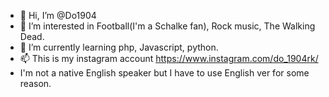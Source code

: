 - 👋 Hi, I’m @Do1904
- 👀 I’m interested in Football(I'm a Schalke fan), Rock music, The Walking Dead.
- 🌱 I’m currently learning php, Javascript, python.
- 📫 This is my instagram account https://www.instagram.com/do_1904rk/
- I'm not a native English speaker but I have to use English ver for some reason.

<!---
Do1904/Do1904 is a ✨ special ✨ repository because its `README.md` (this file) appears on your GitHub profile.
You can click the Preview link to take a look at your changes.
--->
